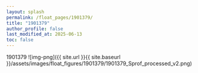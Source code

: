 ```yaml
---
layout: splash
permalink: /float_pages/1901379/
title: "1901379"
author_profile: false
last_modified_at: 2025-06-13
toc: false
---
```

 
1901379
![img-png]({{ site.url }}{{ site.baseurl }}/assets/images/float_figures/1901379/1901379_Sprof_processed_v2.png)